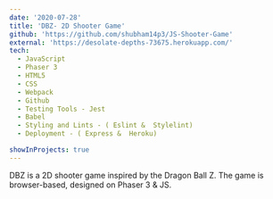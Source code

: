 ```yaml
---
date: '2020-07-28'
title: 'DBZ- 2D Shooter Game'
github: 'https://github.com/shubham14p3/JS-Shooter-Game'
external: 'https://desolate-depths-73675.herokuapp.com/'
tech:
  - JavaScript
  - Phaser 3
  - HTML5
  - CSS
  - Webpack
  - Github
  - Testing Tools - Jest
  - Babel
  - Styling and Lints - ( Eslint &  Stylelint)
  - Deployment - ( Express &  Heroku)

showInProjects: true
---
```


DBZ is a 2D shooter game inspired by the Dragon Ball Z. The game is browser-based, designed on Phaser 3 & JS.
